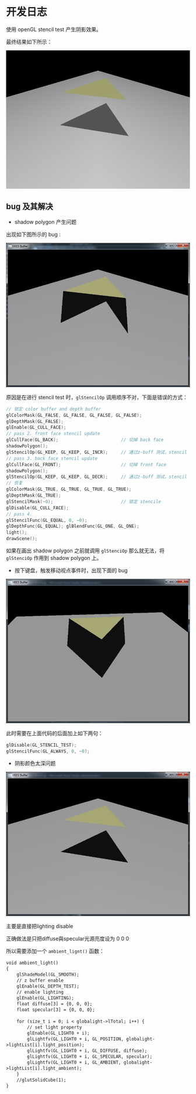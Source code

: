 # 开发日志

使用 openGL stencil test 产生阴影效果。

最终结果如下所示：

![](./picture/3.png)

## bug 及其解决

* shadow polygon 产生问题

出现如下图所示的 bug :

![](./picture/2.png)

原因是在进行 stencil test 时，`glStencilOp` 调用顺序不对，下面是错误的方式：

```c
// 锁定 color buffer and depth buffer
glColorMask(GL_FALSE, GL_FALSE, GL_FALSE, GL_FALSE);
glDepthMask(GL_FALSE);
glEnable(GL_CULL_FACE);	
// pass 2. front face stencil update
glCullFace(GL_BACK);						// 切掉 back face
shadowPolygon();
glStencilOp(GL_KEEP, GL_KEEP, GL_INCR);		// 通过z-buff 测试，stencil 值+1
// pass 3. back face stencil update
glCullFace(GL_FRONT);						// 切掉 front face	
shadowPolygon();
glStencilOp(GL_KEEP, GL_KEEP, GL_DECR);		// 通过z-buff 测试，stencil 值-1
// 恢复
glColorMask(GL_TRUE, GL_TRUE, GL_TRUE, GL_TRUE);
glDepthMask(GL_TRUE); 
glStencilMask(~0);							// 锁定 stencile 
glDisable(GL_CULL_FACE);
// pass 4. 
glStencilFunc(GL_EQUAL, 0, ~0);
glDepthFunc(GL_EQUAL); glBlendFunc(GL_ONE, GL_ONE);
light();
drawScene();
```

如果在画出 shadow polygon 之前就调用 `glStenciOp` 那么就无法，将 `glStenciOp` 作用到 shadow polygon 上。


* 按下键盘，触发移动视点事件时，出现下面的 bug 

![](./picture/4.png)

此时需要在上面代码的后面加上如下两句：

```c
glDisable(GL_STENCIL_TEST);
glStencilFunc(GL_ALWAYS, 0, ~0);
```

* 阴影颜色太深问题 

![](./picture/5.png)

主要是直接把lighting disable

正确做法是只把diffuse與specular光源亮度设为 0 0 0

所以需要添加一个 `ambient_lignt()` 函数：

```
void ambient_light()
{
	glShadeModel(GL_SMOOTH);
	// z buffer enable
	glEnable(GL_DEPTH_TEST);
	// enable lighting
	glEnable(GL_LIGHTING);
	float diffuse[3] = {0, 0, 0};
	float specular[3] = {0, 0, 0};

	for (size_t i = 0; i < globalight->lTotal; i++) {
		// set light property
		glEnable(GL_LIGHT0 + i);
		glLightfv(GL_LIGHT0 + i, GL_POSITION, globalight->lightList[i].light_position);
		glLightfv(GL_LIGHT0 + i, GL_DIFFUSE, diffuse);
		glLightfv(GL_LIGHT0 + i, GL_SPECULAR, specular);
		glLightfv(GL_LIGHT0 + i, GL_AMBIENT, globalight->lightList[i].light_ambient);
	}
	//glutSolidCube(1);
}
```
 